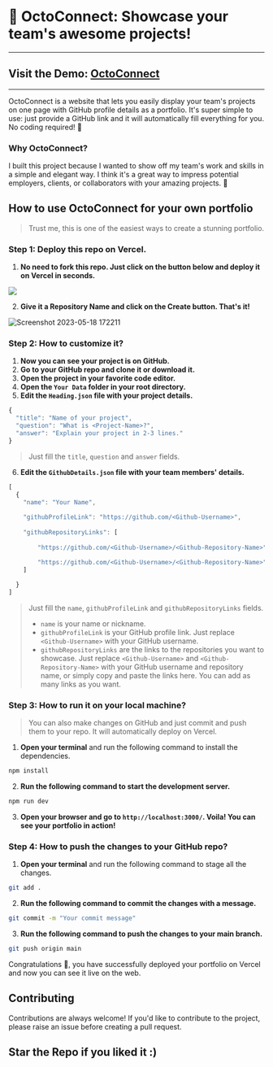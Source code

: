 # 🔗 OctoConnect: Showcase your team's awesome projects! 
___
## Visit the Demo: [OctoConnect](https://octoconnect.vercel.app/)
___
OctoConnect is a website that lets you easily display your team's projects on one page with GitHub profile details as a portfolio. It's super simple to use: just provide a GitHub link and it will automatically fill everything for you. No coding required! 🙌

### Why OctoConnect?

I built this project because I wanted to show off my team's work and skills in a simple and elegant way. I think it's a great way to impress potential employers, clients, or collaborators with your amazing projects. 🚀

## How to use OctoConnect for your own portfolio 
> Trust me, this is one of the easiest ways to create a stunning portfolio.

### Step 1: Deploy this repo on Vercel. 
1. **No need to fork this repo. Just click on the button below and deploy it on Vercel in seconds.**

<a href="https://vercel.com/new/clone?s=https%3A%2F%2Fgithub.com%2Fsubham-maity%2FOctoConnect&showOptionalTeamCreation=false">![](https://vercel.com/button)</a>

2. **Give it a Repository Name and click on the Create button. That's it!**

![Screenshot 2023-05-18 172211](https://github.com/Subham-Maity/OctoConnect/assets/97989643/bc7bb78a-35e6-409b-b037-91bf2ee0714c)


### Step 2: How to customize it?

1. **Now you can see your project is on GitHub.**
2. **Go to your GitHub repo and clone it or download it.**
3. **Open the project in your favorite code editor.**
4. **Open the `Your Data` folder in your root directory.**
5. **Edit the `Heading.json` file with your project details.**
```ts
{
  "title": "Name of your project",
  "question": "What is <Project-Name>?",
  "answer": "Explain your project in 2-3 lines."
}
```
> Just fill the `title`, `question` and `answer` fields.
6. **Edit the `GithubDetails.json` file with your team members' details.**
```ts
[
  {
    "name": "Your Name",
      
    "githubProfileLink": "https://github.com/<Github-Username>",
      
    "githubRepositoryLinks": [
        
        "https://github.com/<Github-Username>/<Github-Repository-Name>",

        "https://github.com/<Github-Username>/<Github-Repository-Name>"
    ]
  
  }
]
```
> Just fill the `name`, `githubProfileLink` and `githubRepositoryLinks` fields.
> - `name` is your name or nickname.
> - `githubProfileLink` is your GitHub profile link. Just replace `<Github-Username>` with your GitHub username.
> - `githubRepositoryLinks` are the links to the repositories you want to showcase. Just replace `<Github-Username>` and `<Github-Repository-Name>` with your GitHub username and repository name, or simply copy and paste the links here. You can add as many links as you want.


### Step 3: How to run it on your local machine?
> You can also make changes on GitHub and just commit and push them to your repo. It will automatically deploy on Vercel.
1. **Open your terminal** and run the following command to install the dependencies.
```bash
npm install
```
2. **Run the following command to start the development server.**
```bash
npm run dev
```
3. **Open your browser and go to `http://localhost:3000/`. Voila! You can see your portfolio in action!**

### Step 4: How to push the changes to your GitHub repo?

1. **Open your terminal** and run the following command to stage all the changes.
```bash
git add .
```
2. **Run the following command to commit the changes with a message.**
```bash
git commit -m "Your commit message"
```
3. **Run the following command to push the changes to your main branch.**
```bash
git push origin main
```

Congratulations 🎉, you have successfully deployed your portfolio on Vercel and now you can see it live on the web.

## Contributing

Contributions are always welcome! If you'd like to contribute to the project, please raise an issue before creating a pull request.

## Star the Repo if you liked it :)

